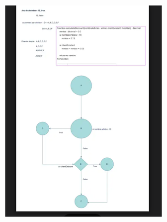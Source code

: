 ![](https://github.com/esmailhaidari24/test-par-couverture-d-cision/blob/main/Capture%20d%E2%80%99e%CC%81cran%201403-06-06%20a%CC%80%2021.26.37.png)
